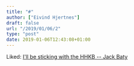 ```yaml
---
title: "#"
author: ["Eivind Hjertnes"]
draft: false
url: "/2019/01/06/2"
type: "post"
date: 2019-01-06T12:43:08+01:00
---
```


Liked: [I'll
be sticking with the HHKB -- Jack Baty](https://jack.baty.net/2019/ill-be-sticking-with-the-hhkb/)
